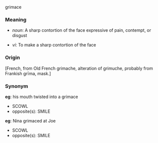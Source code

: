 grimace
### Meaning
+ _noun_: A sharp contortion of the face expressive of pain, contempt, or disgust

+ _vi_: To make a sharp contortion of the face

### Origin

[French, from Old French grimache, alteration of grimuche, probably from Frankish grīma, mask.]

### Synonym

__eg__: his mouth twisted into a grimace

+ SCOWL
+ opposite(s): SMILE

__eg__: Nina grimaced at Joe

+ SCOWL
+ opposite(s): SMILE


